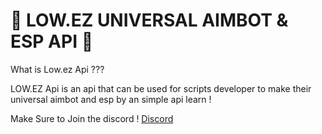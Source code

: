 # 🌴 LOW.EZ UNIVERSAL AIMBOT & ESP API 🌴
What is Low.ez Api ???

LOW.EZ Api is an api that can be used for scripts developer to make their universal aimbot and esp by an simple api learn !

Make Sure to Join the discord ! [Discord](https://dsc.gg/byfronsuck-scripts)
